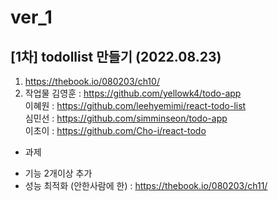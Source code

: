 # ver_1
## [1차] todollist 만들기 (2022.08.23)
1. https://thebook.io/080203/ch10/
2. 작업물
김영훈 : https://github.com/yellowk4/todo-app <br>
이혜원 : https://github.com/leehyemimi/react-todo-list <br>
심민선 : https://github.com/simminseon/todo-app <br>
이초이 : https://github.com/Cho-i/react-todo<br>

+ 과제
- 기능 2개이상 추가
- 성능 최적화 (안한사람에 한) 
: https://thebook.io/080203/ch11/
